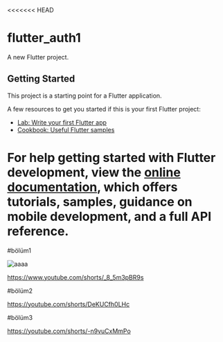 <<<<<<< HEAD
# flutter_auth1

A new Flutter project.

## Getting Started

This project is a starting point for a Flutter application.

A few resources to get you started if this is your first Flutter project:

- [Lab: Write your first Flutter app](https://docs.flutter.dev/get-started/codelab)
- [Cookbook: Useful Flutter samples](https://docs.flutter.dev/cookbook)

For help getting started with Flutter development, view the
[online documentation](https://docs.flutter.dev/), which offers tutorials,
samples, guidance on mobile development, and a full API reference.
=======
#bölüm1

![aaaa](https://user-images.githubusercontent.com/118223063/230751212-b6f4b45b-ce26-4737-9d7c-4beca1e2c73d.png)

https://www.youtube.com/shorts/_8_5m3pBR9s


#bölüm2

https://youtube.com/shorts/DeKUCfh0LHc


#bölüm3

https://youtube.com/shorts/-n9vuCxMmPo
